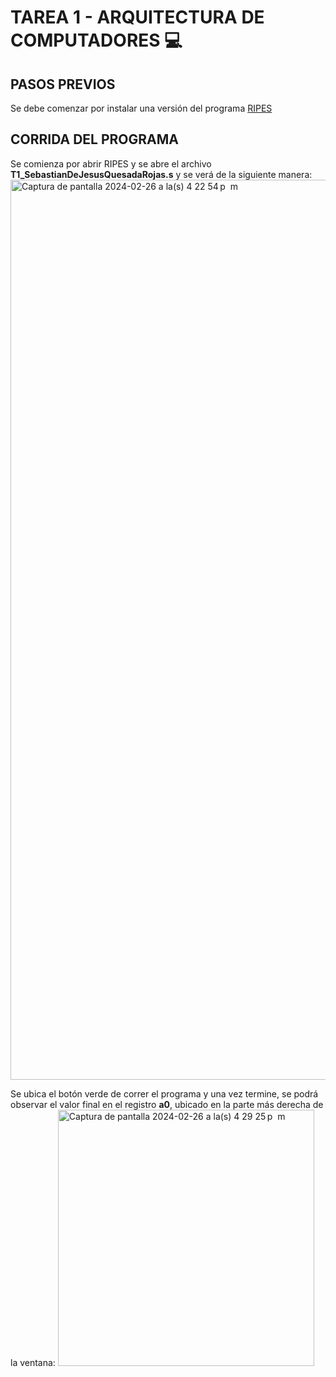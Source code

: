 # TAREA 1 - ARQUITECTURA DE COMPUTADORES 💻

## PASOS PREVIOS
Se debe comenzar por instalar una versión del programa [RIPES](https://github.com/mortbopet/Ripes/releases)

## CORRIDA DEL PROGRAMA
Se comienza por abrir RIPES y se abre el archivo **T1_SebastianDeJesusQuesadaRojas.s** y se verá de la siguiente manera:
<img width="1440" alt="Captura de pantalla 2024-02-26 a la(s) 4 22 54 p  m" src="https://github.com/sebasqr22/ARQUI1/assets/63075293/1e010b89-0f67-485c-89f9-f0f1f9601d75">

Se ubica el botón verde de correr el programa y una vez termine, se podrá observar el valor final en el registro **a0**, ubicado en la parte más derecha de la ventana:
<img width="410" alt="Captura de pantalla 2024-02-26 a la(s) 4 29 25 p  m" src="https://github.com/sebasqr22/ARQUI1/assets/63075293/0580ab40-79af-421a-82bc-b53c881881e4">
